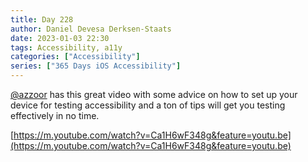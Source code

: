 ```yaml
---
title: Day 228
author: Daniel Devesa Derksen-Staats
date: 2023-01-03 22:30
tags: Accessibility, a11y
categories: ["Accessibility"]
series: ["365 Days iOS Accessibility"]
---
```


[@azzoor](https://twitter.com/azzoor) has this great video with some advice on how to set up your device for testing accessibility and a ton of tips will get you testing effectively in no time.

[https://m.youtube.com/watch?v=Ca1H6wF348g&feature=youtu.be](https://m.youtube.com/watch?v=Ca1H6wF348g&feature=youtu.be)